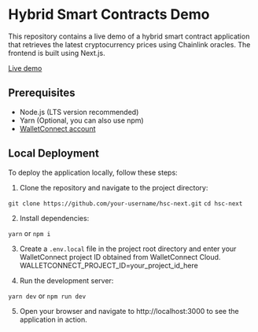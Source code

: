 # Hybrid Smart Contracts Demo

This repository contains a live demo of a hybrid smart contract application that retrieves the latest cryptocurrency prices using Chainlink oracles. The frontend is built using Next.js.

[Live demo](https://hsc-next.vercel.app/)

## Prerequisites
- Node.js (LTS version recommended)
- Yarn (Optional, you can also use npm)
- [WalletConnect account](https://cloud.walletconnect.com/sign-in)

## Local Deployment

To deploy the application locally, follow these steps:

1. Clone the repository and navigate to the project directory:

`git clone https://github.com/your-username/hsc-next.git`
`cd hsc-next`

2. Install dependencies:

`yarn`
or
`npm i`

3. Create a `.env.local` file in the project root directory and enter your WalletConnect project ID obtained from WalletConnect Cloud.
WALLETCONNECT_PROJECT_ID=your_project_id_here

4. Run the development server:

`yarn dev`
or
`npm run dev`

5. Open your browser and navigate to http://localhost:3000 to see the application in action.




